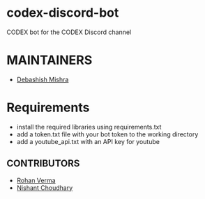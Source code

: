 # codex-discord-bot
CODEX bot for the CODEX Discord channel

# MAINTAINERS
- [Debashish Mishra](https://github.com/Zanark)

# Requirements
- install the required libraries using requirements.txt
- add a token.txt file with your bot token to the working directory
- add a youtube_api.txt with an API key for youtube

## CONTRIBUTORS
- [Rohan Verma](https://github.com/martyminiac)
- [Nishant Choudhary](https://github.com/nishantc7)
